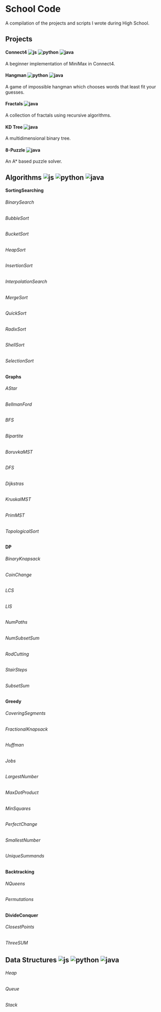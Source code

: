 # School Code

A compilation of the projects and scripts I wrote during High School.

## Projects

#### Connect4 ![js](https://user-images.githubusercontent.com/6625384/28796015-98460b06-7601-11e7-8839-135c0ba09b6a.png) ![python](https://user-images.githubusercontent.com/6625384/28796097-e0cb7adc-7601-11e7-9057-91b2af801d32.png) ![java](https://user-images.githubusercontent.com/6625384/28796200-4617e4ca-7602-11e7-9e39-44e38e154d9d.png)
A beginner implementation of MiniMax in Connect4.

#### Hangman ![python](https://user-images.githubusercontent.com/6625384/28796097-e0cb7adc-7601-11e7-9057-91b2af801d32.png) ![java](https://user-images.githubusercontent.com/6625384/28796200-4617e4ca-7602-11e7-9e39-44e38e154d9d.png)
A game of impossible hangman which chooses words that least fit your guesses.

#### Fractals ![java](https://user-images.githubusercontent.com/6625384/28796200-4617e4ca-7602-11e7-9e39-44e38e154d9d.png)
A collection of fractals using recursive algorithms.

#### KD Tree ![java](https://user-images.githubusercontent.com/6625384/28796200-4617e4ca-7602-11e7-9e39-44e38e154d9d.png)
A multidimensional binary tree.

#### 8-Puzzle ![java](https://user-images.githubusercontent.com/6625384/28796200-4617e4ca-7602-11e7-9e39-44e38e154d9d.png)
An A* based puzzle solver.

## Algorithms ![js](https://user-images.githubusercontent.com/6625384/28796015-98460b06-7601-11e7-8839-135c0ba09b6a.png) ![python](https://user-images.githubusercontent.com/6625384/28796097-e0cb7adc-7601-11e7-9057-91b2af801d32.png) ![java](https://user-images.githubusercontent.com/6625384/28796200-4617e4ca-7602-11e7-9e39-44e38e154d9d.png)

#### SortingSearching

###### BinarySearch

###### BubbleSort

###### BucketSort

###### HeapSort

###### InsertionSort

###### InterpolationSearch

###### MergeSort

###### QuickSort

###### RadixSort

###### ShellSort

###### SelectionSort

#### Graphs

###### AStar

###### BellmanFord

###### BFS

###### Bipartite

###### BoruvkaMST

###### DFS

###### Dijkstras

###### KruskalMST

###### PrimMST

###### TopologicalSort

#### DP

###### BinaryKnapsack

###### CoinChange

###### LCS

###### LIS

###### NumPaths

###### NumSubsetSum

###### RodCutting

###### StairSteps

###### SubsetSum

#### Greedy

###### CoveringSegments

###### FractionalKnapsack

###### Huffman

###### Jobs

###### LargestNumber

###### MaxDotProduct

###### MinSquares

###### PerfectChange

###### SmallestNumber

###### UniqueSummands

#### Backtracking

###### NQueens

###### Permutations

#### DivideConquer

###### ClosestPoints

###### ThreeSUM

## Data Structures ![js](https://user-images.githubusercontent.com/6625384/28796015-98460b06-7601-11e7-8839-135c0ba09b6a.png) ![python](https://user-images.githubusercontent.com/6625384/28796097-e0cb7adc-7601-11e7-9057-91b2af801d32.png) ![java](https://user-images.githubusercontent.com/6625384/28796200-4617e4ca-7602-11e7-9e39-44e38e154d9d.png)

###### Heap

###### Queue

###### Stack
